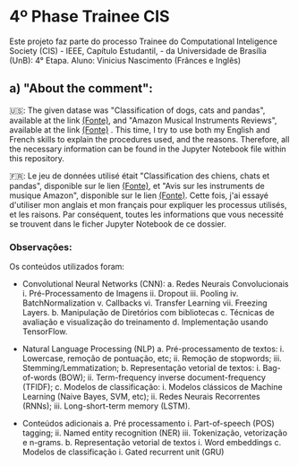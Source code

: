 # 4º Phase Trainee CIS
Este projeto faz parte do processo Trainee do Computational Inteligence Society (CIS) - IEEE, Capítulo Estudantil, - da Universidade de Brasília (UnB): 4° Etapa. Aluno: Vinicius Nascimento (Frânces e Inglês)

## a) "About the comment":
🇺🇸: The given datase was "Classification of dogs, cats and pandas", available at the link [(Fonte)](https://drive.google.com/file/d/1Y7y2NXSbJRMDk5RHGr3rvZ3yCOvlDBmk/view), and "Amazon Musical Instruments Reviews",  available at the link [(Fonte)](https://drive.google.com/u/0/uc?id=1Y7y2NXSbJRMDk5RHGr3rvZ3yCOvlDBmk&export=download) . This time, I try to use both my English and French skills to explain the procedures used, and the reasons. Therefore, all the necessary information can be found in the Jupyter Notebook file within this repository.

🇫🇷: Le jeu de données utilisé était "Classification des chiens, chats et pandas", disponible sur le lien [(Fonte)](https://drive.google.com/file/d/1Y7y2NXSbJRMDk5RHGr3rvZ3yCOvlDBmk/view), et "Avis sur les instruments de musique Amazon", disponible sur le lien [(Fonte)](https://drive.google.com/u/0/uc?id=1Y7y2NXSbJRMDk5RHGr3rvZ3yCOvlDBmk&export=download). Cette fois, j'ai essayé d'utiliser mon anglais et mon français pour expliquer les processus utilisés, et les raisons. Par conséquent, toutes les informations que vous necessité se trouvent dans le ficher Jupyter Notebook de ce dossier.

### Observações:
Os conteúdos utilizados foram:
- Convolutional Neural Networks (CNN):
a. Redes Neurais Convolucionais
i. Pré-Processamento de Imagens
ii. Dropout
iii. Pooling
iv. BatchNormalization
v. Callbacks
vi. Transfer Learning
vii. Freezing Layers.
b. Manipulação de Diretórios com bibliotecas
c. Técnicas de avaliação e visualização do treinamento
d. Implementação usando TensorFlow.

- Natural Language Processing (NLP)
a. Pré-processamento de textos:
i. Lowercase, remoção de pontuação, etc;
ii. Remoção de stopwords;
iii. Stemming/Lemmatization;
b. Representação vetorial de textos:
i. Bag-of-words (BOW);
ii. Term-frequency inverse document-frequency (TFIDF);
c. Modelos de classificação:
i. Modelos clássicos de Machine Learning (Naive Bayes, SVM,
etc);
ii. Redes Neurais Recorrentes (RNNs);
iii. Long-short-term memory (LSTM).

- Conteúdos adicionais
a. Pré processamento
i. Part-of-speech (POS) tagging;
ii. Named entity recognition (NER)
iii. Tokenização, vetorização e n-grams.
b. Representação vetorial de textos
i. Word embeddings
c. Modelos de classificação
i. Gated recurrent unit (GRU)
